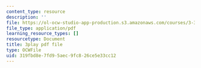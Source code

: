 ```yaml
---
content_type: resource
description: ''
file: https://ol-ocw-studio-app-production.s3.amazonaws.com/courses/3-320-atomistic-computer-modeling-of-materials-sma-5107-spring-2005/319fbd8e7fd95aec9fc826ce5e33cc12_CTZDDFaE5A.pdf
file_type: application/pdf
learning_resource_types: []
resourcetype: Document
title: 3play pdf file
type: OCWFile
uid: 319fbd8e-7fd9-5aec-9fc8-26ce5e33cc12
---
```

